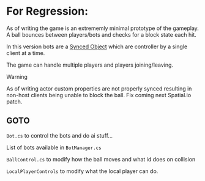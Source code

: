 # For Regression:
As of writing the game is an extrememly minimal prototype of the gameplay. A ball bounces between players/bots and checks for a block state each hit.

In this version bots are a [Synced Object](https://docs.spatial.io/components/synced-object) which are controller by a single client at a time.

The game can handle multiple players and players joining/leaving.

> [!WARNING]
> As of writing actor custom properties are not properly synced resulting in non-host clients being unable to block the ball. Fix coming next Spatial.io patch.

## GOTO
`Bot.cs` to control the bots and do ai stuff...

List of bots available in `BotManager.cs`

`BallControl.cs` to modify how the ball moves and what id does on collision

`LocalPlayerControls` to modify what the local player can do.

